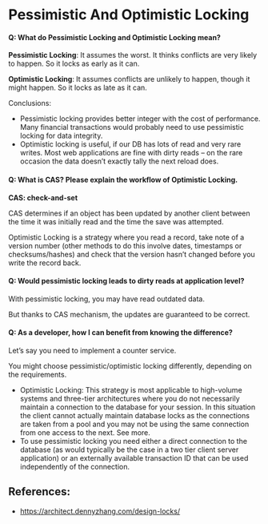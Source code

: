 # Pessimistic And Optimistic Locking

#### Q: What do Pessimistic Locking and Optimistic Locking mean?

**Pessimistic Locking**: It assumes the worst. It thinks conflicts are very likely to happen. So it locks as early as it can.

**Optimistic Locking**: It assumes conflicts are unlikely to happen, though it might happen. So it locks as late as it can.

Conclusions:

- Pessimistic locking provides better integer with the cost of performance. Many financial transactions would probably need to use pessimistic locking for data integrity.
- Optimistic locking is useful, if our DB has lots of read and very rare writes. Most web applications are fine with dirty reads – on the rare occasion the data doesn’t exactly tally the next reload does.

#### Q: What is CAS? Please explain the workflow of Optimistic Locking.

**CAS: check-and-set**

CAS determines if an object has been updated by another client between the time it was initially read and the time the save was attempted.

Optimistic Locking is a strategy where you read a record, take note of a version number (other methods to do this involve dates, timestamps or checksums/hashes) and check that the version hasn’t changed before you write the record back.

#### Q: Would pessimistic locking leads to dirty reads at application level?

With pessimistic locking, you may have read outdated data.

But thanks to CAS mechanism, the updates are guaranteed to be correct.

#### Q: As a developer, how I can benefit from knowing the difference?

Let’s say you need to implement a counter service.

You might choose pessimistic/optimistic locking differently, depending on the requirements.

- Optimistic Locking: This strategy is most applicable to high-volume systems and three-tier architectures where you do not necessarily maintain a connection to the database for your session. In this situation the client cannot actually maintain database locks as the connections are taken from a pool and you may not be using the same connection from one access to the next. See more.
- To use pessimistic locking you need either a direct connection to the database (as would typically be the case in a two tier client server application) or an externally available transaction ID that can be used independently of the connection.

## References:
- https://architect.dennyzhang.com/design-locks/